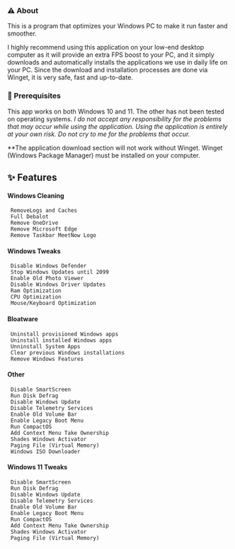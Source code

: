 ### ⚠️ About 

This is a program that optimizes your Windows PC to make it run faster and smoother.

I highly recommend using this application on your low-end desktop computer as it will provide an extra FPS boost to your PC, and it simply downloads and automatically installs the applications we use in daily life on your PC. Since the download and installation processes are done via Winget, it is very safe, fast and up-to-date.



### 🛑 Prerequisites

This app works on both Windows 10 and 11. The other has not been tested on operating systems. *I do not accept any responsibility for the problems that may occur while using the application. Using the application is entirely at your own risk. Do not cry to me for the problems that occur.*

**The application download section will not work without Winget. Winget (Windows Package Manager) must be installed on your computer.


## ✨ Features
#### Windows Cleaning
     RemoveLogs and Caches
     Full Debalot
     Remove OneDrive
     Remove Microsoft Edge
     Remove Taskbar MeetNow Logo
#### Windows Tweaks
     Disable Windows Defender
     Stop Windows Updates until 2099
     Enable Old Photo Viewer
     Disable Windows Driver Updates
     Ram Optimization
     CPU Optimization
     Mouse/Keyboard Optimization
#### Bloatware
     Uninstall provisioned Windows apps
     Uninstall installed Windows apps
     Unninstall System Apps
     Clear previous Windows installations
     Remove Windows Features
#### Other
     Disable SmartScreen
     Run Disk Defrag
     Disable Windows Update
     Disable Telemetry Services
     Enable Old Volume Bar
     Enable Legacy Boot Menu
     Run CompactOS
     Add Context Menu Take Ownership
     Shades Windows Activator
     Paging File (Virtual Memory)
     Windows ISO Downloader
#### Windows 11 Tweaks
     Disable SmartScreen
     Run Disk Defrag
     Disable Windows Update
     Disable Telemetry Services
     Enable Old Volume Bar
     Enable Legacy Boot Menu
     Run CompactOS
     Add Context Menu Take Ownership
     Shades Windows Activator
     Paging File (Virtual Memory)







